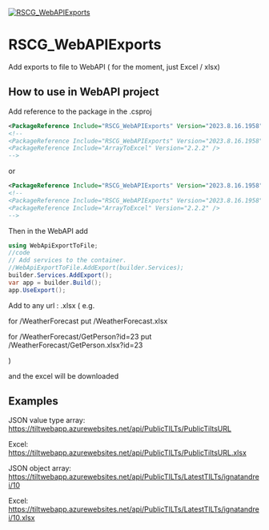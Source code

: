 [![RSCG_WebAPIExports](https://img.shields.io/nuget/v/RSCG_WebAPIExports?label=RSCG_WebAPIExports)](https://www.nuget.org/packages/RSCG_WebAPIExports/)

# RSCG_WebAPIExports

Add exports to file to WebAPI ( for the moment, just Excel / xlsx)



## How to use in WebAPI project


Add reference to the package in the .csproj
```xml
<PackageReference Include="RSCG_WebAPIExports" Version="2023.8.16.1958" OutputItemType="Analyzer" ReferenceOutputAssembly="true"  />
<!--
<PackageReference Include="RSCG_WebAPIExports" Version="2023.8.16.1958" OutputItemType="Analyzer" ReferenceOutputAssembly="true"  />
<PackageReference Include="ArrayToExcel" Version="2.2.2" />
-->
```
or
```xml
<PackageReference Include="RSCG_WebAPIExports" Version="2023.8.16.1958" OutputItemType="Analyzer" ReferenceOutputAssembly="true"  />
<!--
<PackageReference Include="RSCG_WebAPIExports" Version="2023.8.16.1958" OutputItemType="Analyzer" ReferenceOutputAssembly="true"  />
<PackageReference Include="ArrayToExcel" Version="2.2.2" />
-->
```


Then in the WebAPI add
```csharp
using WebApiExportToFile;
//code
// Add services to the container.
//WebApiExportToFile.AddExport(builder.Services);
builder.Services.AddExport();
var app = builder.Build();
app.UseExport();

```

Add to any url : .xlsx ( e.g. 

for /WeatherForecast put /WeatherForecast.xlsx 

for /WeatherForecast/GetPerson?id=23 put /WeatherForecast/GetPerson.xlsx?id=23

) 

and the excel will be downloaded

## Examples

JSON value type array: 
https://tiltwebapp.azurewebsites.net/api/PublicTILTs/PublicTiltsURL


Excel:
https://tiltwebapp.azurewebsites.net/api/PublicTILTs/PublicTiltsURL.xlsx


JSON object array:
https://tiltwebapp.azurewebsites.net/api/PublicTILTs/LatestTILTs/ignatandrei/10

Excel:
https://tiltwebapp.azurewebsites.net/api/PublicTILTs/LatestTILTs/ignatandrei/10.xlsx